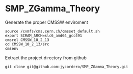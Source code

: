 # SMP_ZGamma_Theory

Generate the proper CMSSW enviroment

```
source /cvmfs/cms.cern.ch/cmsset_default.sh
export SCRAM_ARCH=slc6_amd64_gcc491
cmsrel CMSSW_10_2_13
cd CMSSW_10_2_13/src
cmsenv
```

Extract the project directory from github
```
git clone git@github.com:jycordero/SMP_ZGamma_Theory.git
```
